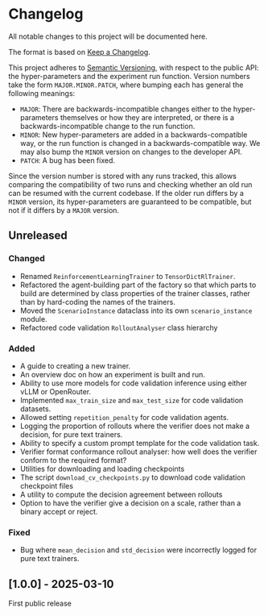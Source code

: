 # Changelog

All notable changes to this project will be documented here.

The format is based on [Keep a Changelog](https://keepachangelog.com/en/1.1.0/).

This project adheres to [Semantic Versioning](https://semver.org/spec/v2.0.0.html), with
respect to the public API: the hyper-parameters and the experiment run function. Version
numbers take the form `MAJOR.MINOR.PATCH`, where bumping each has general the following
meanings:

- `MAJOR`: There are backwards-incompatible changes either to the hyper-parameters
  themselves or how they are interpreted, or there is a backwards-incompatible change to
  the run function.
- `MINOR`: New hyper-parameters are added in a backwards-compatible way, or the run
  function is changed in a backwards-compatible way. We may also bump the `MINOR`
  version on changes to the developer API.
- `PATCH`: A bug has been fixed.

Since the version number is stored with any runs tracked, this allows comparing the
compatibility of two runs and checking whether an old run can be resumed with the
current codebase. If the older run differs by a `MINOR` version, its hyper-parameters
are guaranteed to be compatible, but not if it differs by a `MAJOR` version.

## Unreleased

### Changed

- Renamed `ReinforcementLearningTrainer` to `TensorDictRlTrainer`.
- Refactored the agent-building part of the factory so that which parts to build are
  determined by class properties of the trainer classes, rather than by hard-coding the
  names of the trainers.
- Moved the `ScenarioInstance` dataclass into its own `scenario_instance` module.
- Refactored code validation `RolloutAnalyser` class hierarchy


### Added

- A guide to creating a new trainer.
- An overview doc on how an experiment is built and run.
- Ability to use more models for code validation inference using either vLLM or
  OpenRouter.
- Implemented `max_train_size` and `max_test_size` for code validation datasets.
- Allowed setting `repetition_penalty` for code validation agents.
- Logging the proportion of rollouts where the verifier does not make a decision, for
  pure text trainers.
- Ability to specify a custom prompt template for the code validation task.
- Verifier format conformance rollout analyser: how well does the verifier conform to
  the required format?
- Utilities for downloading and loading checkpoints
- The script `download_cv_checkpoints.py` to download code validation checkpoint files
- A utility to compute the decision agreement between rollouts
- Option to have the verifier give a decision on a scale, rather than a binary accept or
  reject.


### Fixed

- Bug where `mean_decision` and `std_decision` were incorrectly logged for pure text
  trainers.


## [1.0.0] - 2025-03-10

First public release
